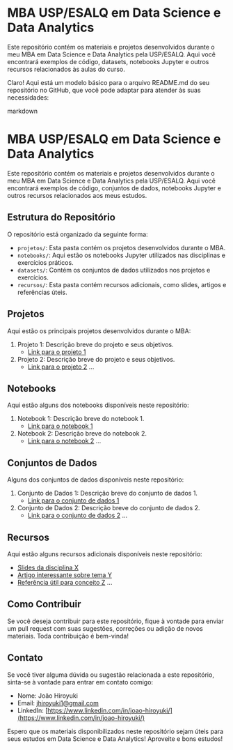 # MBA USP/ESALQ em Data Science e Data Analytics

Este repositório contém os materiais e projetos desenvolvidos durante o meu MBA em Data Science e Data Analytics pela USP/ESALQ. Aqui você encontrará exemplos de código, datasets, notebooks Jupyter e outros recursos relacionados às aulas do curso.

Claro! Aqui está um modelo básico para o arquivo README.md do seu repositório no GitHub, que você pode adaptar para atender às suas necessidades:

markdown

# MBA USP/ESALQ em Data Science e Data Analytics

Este repositório contém os materiais e projetos desenvolvidos durante o meu MBA em Data Science e Data Analytics pela USP/ESALQ. Aqui você encontrará exemplos de código, conjuntos de dados, notebooks Jupyter e outros recursos relacionados aos meus estudos.

## Estrutura do Repositório

O repositório está organizado da seguinte forma:

- `projetos/`: Esta pasta contém os projetos desenvolvidos durante o MBA.
- `notebooks/`: Aqui estão os notebooks Jupyter utilizados nas disciplinas e exercícios práticos.
- `datasets/`: Contém os conjuntos de dados utilizados nos projetos e exercícios.
- `recursos/`: Esta pasta contém recursos adicionais, como slides, artigos e referências úteis.

## Projetos

Aqui estão os principais projetos desenvolvidos durante o MBA:

1. Projeto 1: Descrição breve do projeto e seus objetivos.
   - [Link para o projeto 1](link_para_o_projeto1)
2. Projeto 2: Descrição breve do projeto e seus objetivos.
   - [Link para o projeto 2](link_para_o_projeto2)
   ...

## Notebooks

Aqui estão alguns dos notebooks disponíveis neste repositório:

1. Notebook 1: Descrição breve do notebook 1.
   - [Link para o notebook 1](link_para_o_notebook1)
2. Notebook 2: Descrição breve do notebook 2.
   - [Link para o notebook 2](link_para_o_notebook2)
   ...

## Conjuntos de Dados

Alguns dos conjuntos de dados disponíveis neste repositório:

1. Conjunto de Dados 1: Descrição breve do conjunto de dados 1.
   - [Link para o conjunto de dados 1](link_para_o_conjunto_de_dados1)
2. Conjunto de Dados 2: Descrição breve do conjunto de dados 2.
   - [Link para o conjunto de dados 2](link_para_o_conjunto_de_dados2)
   ...

## Recursos

Aqui estão alguns recursos adicionais disponíveis neste repositório:

- [Slides da disciplina X](link_para_os_slides_da_disciplina_X)
- [Artigo interessante sobre tema Y](link_para_o_artigo_sobre_tema_Y)
- [Referência útil para conceito Z](link_para_a_referencia_para_conceito_Z)
...

## Como Contribuir

Se você deseja contribuir para este repositório, fique à vontade para enviar um pull request com suas sugestões, correções ou adição de novos materiais. Toda contribuição é bem-vinda!

## Contato

Se você tiver alguma dúvida ou sugestão relacionada a este repositório, sinta-se à vontade para entrar em contato comigo:

- Nome: João Hiroyuki
- Email: jhiroyuki1@gmail.com
- LinkedIn: [https://www.linkedin.com/in/joao-hiroyuki/](https://www.linkedin.com/in/joao-hiroyuki/)

Espero que os materiais disponibilizados neste repositório sejam úteis para seus estudos em Data Science e Data Analytics! Aproveite e bons estudos!
